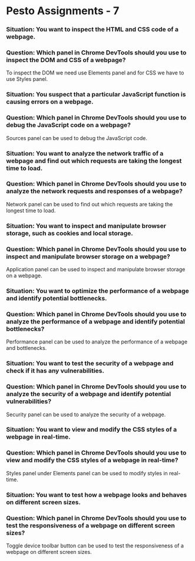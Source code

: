 # Pesto Assignments - 7

### Situation: You want to inspect the HTML and CSS code of a webpage.
### Question: Which panel in Chrome DevTools should you use to inspect the DOM and CSS of a webpage?
To inspect the DOM we need use Elements panel and for CSS we have to use Styles panel.

### Situation: You suspect that a particular JavaScript function is causing errors on a webpage.
### Question: Which panel in Chrome DevTools should you use to debug the JavaScript code on a webpage?
Sources panel can be used to debug the JavaScript code.

### Situation: You want to analyze the network traffic of a webpage and find out which requests are taking the longest time to load.
### Question: Which panel in Chrome DevTools should you use to analyze the network requests and responses of a webpage?
Network panel can be used to find out which requests are taking the longest time to load.

### Situation: You want to inspect and manipulate browser storage, such as cookies and local storage.
### Question: Which panel in Chrome DevTools should you use to inspect and manipulate browser storage on a webpage?
Application panel can be used to inspect and manipulate browser storage on a webpage.

### Situation: You want to optimize the performance of a webpage and identify potential bottlenecks.
### Question: Which panel in Chrome DevTools should you use to analyze the performance of a webpage and identify potential bottlenecks?
Performance panel can be used to analyze the performance of a webpage and bottlenecks.

### Situation: You want to test the security of a webpage and check if it has any vulnerabilities.
### Question: Which panel in Chrome DevTools should you use to analyze the security of a webpage and identify potential vulnerabilities?
Security panel can be used to analyze the security of a webpage.

### Situation: You want to view and modify the CSS styles of a webpage in real-time.
### Question: Which panel in Chrome DevTools should you use to view and modify the CSS styles of a webpage in real-time?
Styles panel under Elements panel can be used to modify styles in real-time.

### Situation: You want to test how a webpage looks and behaves on different screen sizes.
### Question: Which panel in Chrome DevTools should you use to test the responsiveness of a webpage on different screen sizes?
Toggle device toolbar button can be used to test the responsiveness of a webpage on different screen sizes.



